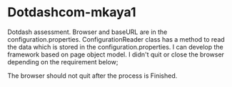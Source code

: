 # Dotdashcom-mkaya1

Dotdash assessment. Browser and baseURL are in the configuration.properties. 
ConfigurationReader class has a method to read the data which is stored in the configuration.properties.
I can develop the framework based on page object model. 
I didn't quit or close the browser depending on the requirement below;

The browser should not quit after the process is Finished.
